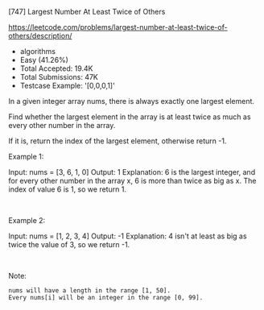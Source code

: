 [747] Largest Number At Least Twice of Others  

https://leetcode.com/problems/largest-number-at-least-twice-of-others/description/

* algorithms
* Easy (41.26%)
* Total Accepted:    19.4K
* Total Submissions: 47K
* Testcase Example:  '[0,0,0,1]'

In a given integer array nums, there is always exactly one largest element.

Find whether the largest element in the array is at least twice as much as every other number in the array.

If it is, return the index of the largest element, otherwise return -1.

Example 1:


Input: nums = [3, 6, 1, 0]
Output: 1
Explanation: 6 is the largest integer, and for every other number in the array x,
6 is more than twice as big as x.  The index of value 6 is 1, so we return 1.


 

Example 2:


Input: nums = [1, 2, 3, 4]
Output: -1
Explanation: 4 isn't at least as big as twice the value of 3, so we return -1.


 

Note:


	nums will have a length in the range [1, 50].
	Every nums[i] will be an integer in the range [0, 99].


 

